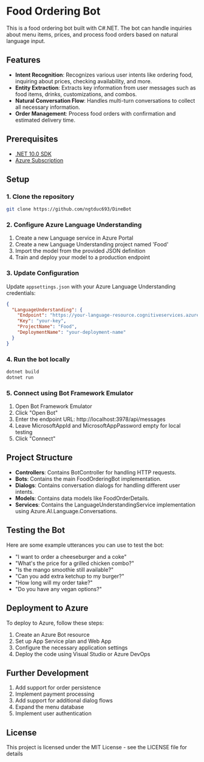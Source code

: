 ﻿# Food Ordering Bot

This is a food ordering bot built with C#.NET. The bot can handle inquiries about menu items, prices, and process food orders based on natural language input.

## Features

- **Intent Recognition**: Recognizes various user intents like ordering food, inquiring about prices, checking availability, and more.
- **Entity Extraction**: Extracts key information from user messages such as food items, drinks, customizations, and combos.
- **Natural Conversation Flow**: Handles multi-turn conversations to collect all necessary information.
- **Order Management**: Process food orders with confirmation and estimated delivery time.

## Prerequisites

- [.NET 10.0 SDK](https://dotnet.microsoft.com/download/dotnet/10.0)
- [Azure Subscription](https://azure.microsoft.com/free/)

## Setup

### 1. Clone the repository

```bash
git clone https://github.com/ngtduc693/DineBot
```

### 2. Configure Azure Language Understanding

1. Create a new Language service in Azure Portal
2. Create a new Language Understanding project named 'Food'
3. Import the model from the provided JSON definition
4. Train and deploy your model to a production endpoint

### 3. Update Configuration

Update `appsettings.json` with your Azure Language Understanding credentials:

```json
{
  "LanguageUnderstanding": {
    "Endpoint": "https://your-language-resource.cognitiveservices.azure.com/",
    "Key": "your-key",
    "ProjectName": "Food",
    "DeploymentName": "your-deployment-name"
  }
}
```

### 4. Run the bot locally

```bash
dotnet build
dotnet run
```

### 5. Connect using Bot Framework Emulator

1. Open Bot Framework Emulator
2. Click "Open Bot"
3. Enter the endpoint URL: http://localhost:3978/api/messages
4. Leave MicrosoftAppId and MicrosoftAppPassword empty for local testing
5. Click "Connect"

## Project Structure

- **Controllers**: Contains BotController for handling HTTP requests.
- **Bots**: Contains the main FoodOrderingBot implementation.
- **Dialogs**: Contains conversation dialogs for handling different user intents.
- **Models**: Contains data models like FoodOrderDetails.
- **Services**: Contains the LanguageUnderstandingService implementation using Azure.AI.Language.Conversations.

## Testing the Bot

Here are some example utterances you can use to test the bot:

- "I want to order a cheeseburger and a coke"
- "What's the price for a grilled chicken combo?"
- "Is the mango smoothie still available?"
- "Can you add extra ketchup to my burger?"
- "How long will my order take?"
- "Do you have any vegan options?"

## Deployment to Azure

To deploy to Azure, follow these steps:

1. Create an Azure Bot resource
2. Set up App Service plan and Web App
3. Configure the necessary application settings
4. Deploy the code using Visual Studio or Azure DevOps

## Further Development

1. Add support for order persistence
2. Implement payment processing
3. Add support for additional dialog flows
4. Expand the menu database
5. Implement user authentication

## License

This project is licensed under the MIT License - see the LICENSE file for details